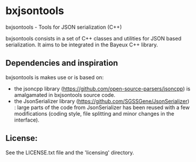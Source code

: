 # bxjsontools

bxjsontools - Tools for JSON serialization (C++)

bxjsontools consists in a set of C++ classes and utilities
for JSON based serialization.  It aims to be integrated in
the Bayeux C++ library.

## Dependencies and inspiration

bxjsontools  is makes  use  or  is based  on:
* the jsoncpp library (https://github.com/open-source-parsers/jsoncpp)
is amalgamated in bxjsontools source code.
* the                      JsonSerializer                      library
  (https://github.com/SGSSGene/JsonSerializer)  : large  parts of  the
  code from  JsonSerializer has been  reused with a  few modifications
  (coding style, file splitting and minor changes in the interface).


## License:

See the LICENSE.txt file and the 'licensing' directory.
